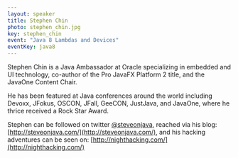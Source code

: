 ```yaml
---
layout: speaker
title: Stephen Chin
photo: stephen_chin.jpg
key: stephen_chin
event: "Java 8 Lambdas and Devices"
eventKey: java8
---
```


Stephen Chin is a Java Ambassador at Oracle specializing in embedded and UI technology, co-author of the Pro JavaFX Platform 2 title, and the JavaOne Content Chair. 

He has been featured at Java conferences around the world including Devoxx, JFokus, OSCON, JFall, GeeCON, JustJava, and JavaOne, where he thrice received a Rock Star Award. 

Stephen can be followed on twitter [@steveonjava](http://twitter.com/steveonjava), reached via his blog: [http://steveonjava.com/](http://steveonjava.com/), and his hacking adventures can be seen on: [http://nighthacking.com/](http://nighthacking.com/)